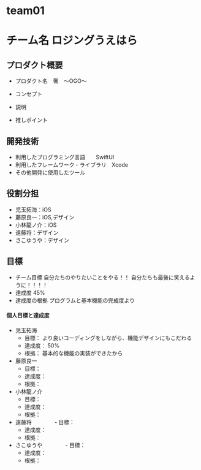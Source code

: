 # team01

# チーム名 ロジングうえはら

## プロダクト概要
- プロダクト名　奢　〜OGO〜

- コンセプト

- 説明

- 推しポイント

## 開発技術
- 利用したプログラミング言語　　SwiftUI
- 利用したフレームワーク・ライブラリ　Xcode
- その他開発に使用したツール

## 役割分担
- 児玉拓海：iOS
- 藤原良一：iOS,デザイン
- 小林龍ノ介：iOS
- 遠藤将：デザイン
- さこゆうや：デザイン

## 目標
- チーム目標
自分たちのやりたいことをやる！！
自分たちも最後に笑えるように！！！！
- 達成度
45%
- 達成度の根拠
プログラムと基本機能の完成度より

#### 個人目標と達成度  
- 児玉拓海 
  - 目標： より良いコーディングをしながら、機能デザインにもこだわる 
  - 達成度： 50%  
  - 根拠：  基本的な機能の実装ができたから
- 藤原良一
  - 目標：  
  - 達成度： 
  - 根拠： 
- 小林龍ノ介
  - 目標：  
  - 達成度： 
  - 根拠： 
- 遠藤将
　　　　- 目標：  
  - 達成度： 
  - 根拠： 
- さこゆうや
　　　　- 目標：  
  - 達成度： 
  - 根拠： 
